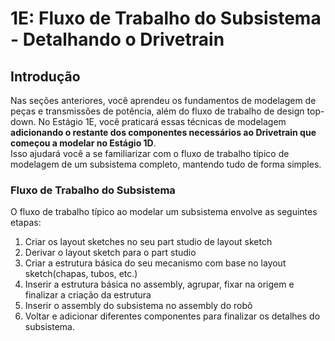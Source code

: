 # 1E: Fluxo de Trabalho do Subsistema - Detalhando o Drivetrain

## Introdução

Nas seções anteriores, você aprendeu os fundamentos de modelagem de peças e transmissões de potência, além do fluxo de trabalho de design top-down. 
No Estágio 1E, você praticará essas técnicas de modelagem **adicionando o restante dos componentes necessários ao Drivetrain que começou a modelar no Estágio 1D**.  
Isso ajudará você a se familiarizar com o fluxo de trabalho típico de modelagem de um subsistema completo, mantendo tudo de forma simples.

### Fluxo de Trabalho do Subsistema
O fluxo de trabalho típico ao modelar um subsistema envolve as seguintes etapas:

1. Criar os layout sketches no seu part studio de layout sketch 
2. Derivar o layout sketch para o part studio
3. Criar a estrutura básica do seu mecanismo com base no layout sketch(chapas, tubos, etc.)
4. Inserir a estrutura básica no assembly, agrupar, fixar na origem e finalizar a criação da estrutura
5. Inserir o assembly do subsistema no assembly do robô  
6. Voltar e adicionar diferentes componentes para finalizar os detalhes do subsistema. 

<br>
